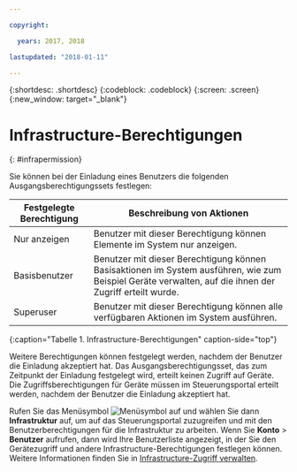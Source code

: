 ```yaml
---

copyright:

  years: 2017, 2018

lastupdated: "2018-01-11"

---
```


{:shortdesc: .shortdesc}
{:codeblock: .codeblock}
{:screen: .screen}
{:new_window: target="_blank"}

# Infrastructure-Berechtigungen
{: #infrapermission}

Sie können bei der Einladung eines Benutzers die folgenden Ausgangsberechtigungssets festlegen:

| Festgelegte Berechtigung | Beschreibung von Aktionen |
|---------------------------|------------------------|
|Nur anzeigen | Benutzer mit dieser Berechtigung können Elemente im System nur anzeigen.|
|Basisbenutzer | Benutzer mit dieser Berechtigung können Basisaktionen im System ausführen, wie zum Beispiel Geräte verwalten, auf die ihnen der Zugriff erteilt wurde. |
|Superuser | Benutzer mit dieser Berechtigung können alle verfügbaren Aktionen im System ausführen. |
{:caption="Tabelle 1. Infrastructure-Berechtigungen" caption-side="top"}

Weitere Berechtigungen können festgelegt werden, nachdem der Benutzer die Einladung akzeptiert hat. Das Ausgangsberechtigungsset, das zum Zeitpunkt der Einladung festgelegt wird, erteilt keinen Zugriff auf Geräte. Die Zugriffsberechtigungen für Geräte müssen im Steuerungsportal erteilt werden, nachdem der Benutzer die Einladung akzeptiert hat.

Rufen Sie das Menüsymbol ![Menüsymbol](../icons/icon_hamburger.svg) auf und wählen Sie dann **Infrastruktur** auf, um auf das Steuerungsportal zuzugreifen und mit den Benutzerberechtigungen für die Infrastruktur zu arbeiten. Wenn Sie **Konto** &gt; **Benutzer** aufrufen, dann wird Ihre Benutzerliste angezeigt, in der Sie den Gerätezugriff und andere Infrastructure-Berechtigungen festlegen können. Weitere Informationen finden Sie in [Infrastructure-Zugriff verwalten](/docs/iam/mnginfra.html#managing-infrastructure-access).
